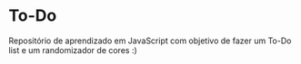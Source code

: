 # To-Do
Repositório de aprendizado em JavaScript com objetivo de fazer um To-Do list e um randomizador de cores :)
